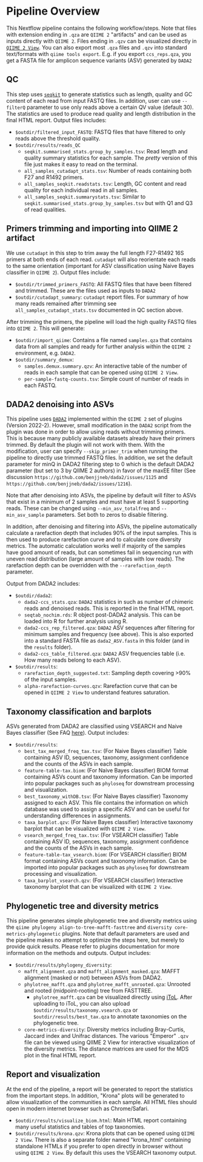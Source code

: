 # Pipeline Overview 

This Nextflow pipeline contains the following workflow/steps. Note that files with
extension ending in `.qza` are `QIIME 2` "artifacts" and can be used as inputs directly with
`QIIME 2`. Files ending in `.qzv` can be visualized directly in [`QIIME 2 View`](https://view.qiime2.org/).
You can also export most `.qza` files and `.qzv` into standard text/formats with `qiime tools export`.
E.g. if you export `ccs_reps.qza`, you get a FASTA file for amplicon sequence variants (ASV) generated by `DADA2`

## QC
This step uses [`seqkit`](https://bioinf.shenwei.me/seqkit/) to generate statistics
such as length, quality and GC content of each read from input FASTQ files. In addition,
user can use `--filterQ` parameter to use only reads above a certain QV value (default 30).
The statistics are used to produce read quality and length distribution in the
final HTML report. Output files includes:
* `$outdir/filtered_input_FASTQ`: FASTQ files that have filtered to only reads above 
the threshold quality.
* `$outdir/results/reads_QC`
  * `seqkit.summarised_stats.group_by_samples.tsv`: Read length and quality summary statistics
    for each sample. The *pretty* version of this file just makes it easy to read on the
    terminal.
  * `all_samples_cutadapt_stats.tsv`: Number of reads containing both F27 and R1492 primers.
  * `all_samples_seqkit.readstats.tsv`: Length, GC content and read quality for each 
    individual read in all samples.
  * `all_samples_seqkit.summarystats.tsv`: Similar to `seqkit.summarised_stats.group_by_samples.tsv`
    but with Q1 and Q3 of read qualities.

## Primers trimming and importing into QIIME 2 artifact
We use `cutadapt` in this step to trim away the full length F27-R1492 16S primers at
both ends of each read. `cutadapt` will also reorientate each reads to the same
orientation (important for ASV classification using Naive Bayes classifier in `QIIME 2`). Output
files include:
* `$outdir/trimmed_primers_FASTQ`: All FASTQ files that have been filtered and trimmed. These
  are the files used as inputs to `DADA2`
* `$outdir/cutadapt_summary`: `cutadapt` report files. For summary of how many reads remained
  after trimming see `all_samples_cutadapt_stats.tsv` documented in QC section above.
  
After trimming the primers, the pipeline will load the high quality FASTQ files into `QIIME 2`.
This will generate:
* `$outdir/import_qiime`: Contains a file named `samples.qza` that contains data from all
  samples and ready for further analysis within the `QIIME 2` environment, e.g. `DADA2`.
* `$outdir/summary_demux`:
  * `samples.demux.summary.qzv`: An interactive table of the number of reads in each sample that
    can be opened using `QIIME 2 View`.
  * `per-sample-fastq-counts.tsv`: Simple count of number of reads in each FASTQ.
  
## DADA2 denoising into ASVs
This pipeline uses [`DADA2`](https://benjjneb.github.io/dada2/) implemented within the `QIIME 2` set of plugins (Version 2022-2).
However, small modification in the `DADA2` script from the plugin was done in order
to allow using reads without trimming primers. This is because many publicly available datasets
already have their primers trimmed. By default the plugin will not work with them. With
the modification, user can specify `--skip_primer_trim` when running the pipeline to directly
use trimmed FASTQ files. In addition, we set the default parameter for minQ in
DADA2 filtering step to 0 which is the default DADA2 parameter (but set to 3 by QIIME 2 authors)
in favor of the maxEE filter (See discussion `https://github.com/benjjneb/dada2/issues/1125` and
`https://github.com/benjjneb/dada2/issues/1216`).

Note that after denoising into ASVs, the pipeline by default will filter to ASVs that
exist in a minimum of 2 samples and must have at least 5 supporting reads. These can be
changed using `--min_asv_totalfreq` and `--min_asv_sample` parameters. Set both to zeros
to disable filtering.

In addition, after denoising and filtering into ASVs, the pipeline
automatically calculate a rarefaction depth that includes 90% of the input samples. This is then
used to produce rarefaction curve and to calculate core diversity metrics. The automatic calculation works
well if majority of the samples have good amount of reads, but can sometimes fail in 
sequencing run with uneven read distribution (large amount of samples with low reads). The
rarefaction depth can be overridden with the `--rarefaction_depth` parameter.

Output from DADA2 includes:
* `$outdir/dada2`:
  * `dada2-ccs_stats.qza`: `DADA2` statistics in such as number of chimeric reads and denoised reads.
    This is reported in the final HTML report.
  * `seqtab_nochim.rds`: R object post-DADA2 analysis. This can be loaded into R for further
    analysis using R.
  * `dada2-ccs_rep_filtered.qza`: `DADA2` ASV sequences after filtering for minimum samples and frequency (see above). 
    This is also exported into a standard FASTA file as `dada2_ASV.fasta` in this folder (and in the `results` folder).
  * `dada2-ccs_table_filtered.qza`: `DADA2` ASV frequencies table (i.e. How many reads belong
    to each ASV).
* `$outdir/results`:
  * `rarefaction_depth_suggested.txt`: Sampling depth covering >90% of the input samples.
  * `alpha-rarefaction-curves.qzv`: Rarefaction curve that can be opened in `QIIME 2 View` to understand 
    features saturation.
    
## Taxonomy classification and barplots
ASVs generated from DADA2 are classified using VSEARCH and Naive Bayes classifier 
(See FAQ [here](https://github.com/proteinosome/pb-16S-nf)). Output includes:
* `$outdir/results`:
  * `best_tax_merged_freq_tax.tsv`: (For Naive Bayes classifier) Table containing 
    ASV ID, sequences, taxonomy, assignment confidence and the counts of the ASVs in each sample.
  * `feature-table-tax.biom`: (For Naive Bayes classifier) BIOM format containing ASVs count and 
    taxonomy information. Can be imported into popular packages such as `phyloseq` for downstream
    processing and visualization.
  * `best_taxonomy_withDB.tsv`: (For Naive Bayes classifier) Taxonomy assigned to each ASV.
    This file contains the information on which database was used to assign a specific ASV and
    can be useful for understanding differences in assignments.
  * `taxa_barplot.qzv`: (For Naive Bayes classifier) Interactive taxonomy barplot that can be visualized with
    `QIIME 2 View`.
  * `vsearch_merged_freq_tax.tsv`: (For VSEARCH classifier) Table containing 
    ASV ID, sequences, taxonomy, assignment confidence and the counts of the ASVs in each sample.
  * `feature-table-tax_vsearch.biom`: (For VSEARCH classifier) BIOM format containing ASVs count and 
    taxonomy information. Can be imported into popular packages such as `phyloseq` for downstream
    processing and visualization.
  * `taxa_barplot_vsearch.qzv`: (For VSEARCH classifier) Interactive taxonomy barplot that can be visualized with
    `QIIME 2 View`.
    
## Phylogenetic tree and diversity metrics
This pipeline generates simple phylogenetic tree and diversity metrics using the `qiime phylogeny align-to-tree-mafft-fasttree`
and `diversity core-metrics-phylogenetic` plugins. Note that default parameters are used and the pipeline makes no
attempt to optimize the steps here, but merely to provide quick results. Please refer to plugins
documentation for more information on the methods and outputs. Output includes:
* `$outdir/results/phylogeny_diversity`:
  * `mafft_alignment.qza` and `mafft_alignment_masked.qza`: MAFFT alignment (masked or not) between ASVs from DADA2. 
  * `phylotree_mafft.qza` and `phylotree_mafft_unrooted.qza`: Unrooted and rooted (midpoint-rooting) tree from FASTTREE. 
    * `phylotree_mafft.qza` can be visualized directly using [iToL](https://itol.embl.de/upload.cgi). After
      uploading to iToL, you can also upload `$outdir/results/taxonomy.vsearch.qza` or `$outdir/results/best_tax.qza`
      to annotate taxonomies on the phylogenetic tree.
  * `core-metrics-diversity`: Diversity metrics including Bray-Curtis, Jaccard index and Unifrac distances. The various
    "Emperor" `.qzv` file can be viewed using QIIME 2 View for interactive visualization of the diversity metrics.
    The distance matrices are used for the MDS plot in the final HTML report.
    
## Report and visualization
At the end of the pipeline, a report will be generated to report the statistics from the important
steps. In addition, "Krona" plots will be generated to allow visualization of the communities in each
sample. All HTML files should open in modern internet browser such as Chrome/Safari.
* `$outdir/results/visualize_biom.html`: Main HTML report containing many useful statistics and tables of top taxonomies.
* `$outdir/results/krona.qzv`: Krona plots that can be opened using `QIIME 2 View`. There is also
  a separate folder named "krona_html" containing standalone HTMLs if you prefer to open directly in browser without
  using `QIIME 2 View`. By default this uses the VSEARCH taxonomy output.
